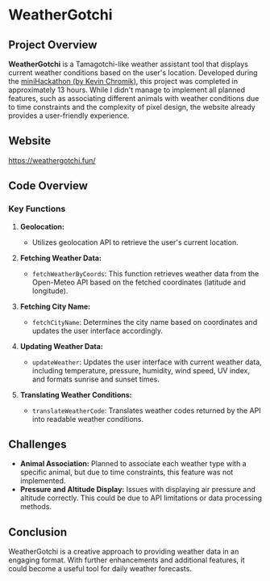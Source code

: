 # WeatherGotchi

## Project Overview

**WeatherGotchi** 
is a Tamagotchi-like weather assistant tool that displays current weather conditions based on the user's location. Developed 
during the [miniHackathon (by Kevin Chromik)](https://minihackathon.de/discord/), this project was completed in approximately 13 hours. While I didn't manage to implement all planned 
features, such as associating different animals with weather conditions due to time constraints and the complexity of pixel design, the website already provides a user-friendly experience.

## Website
https://weathergotchi.fun/

## Code Overview

### Key Functions

1. **Geolocation:**
   - Utilizes geolocation API to retrieve the user's current location.

2. **Fetching Weather Data:**
   - `fetchWeatherByCoords`: This function retrieves weather data from the Open-Meteo API based on the fetched coordinates (latitude and longitude).

3. **Fetching City Name:**
   - `fetchCityName`: Determines the city name based on coordinates and updates the user interface accordingly.

4. **Updating Weather Data:**
   - `updateWeather`: Updates the user interface with current weather data, including temperature, pressure, humidity, wind speed, UV index, and formats sunrise and sunset times.

5. **Translating Weather Conditions:**
   - `translateWeatherCode`: Translates weather codes returned by the API into readable weather conditions.

## Challenges

- **Animal Association:** Planned to associate each weather type with a specific animal, but due to time constraints, this feature was not implemented.
- **Pressure and Altitude Display:** Issues with displaying air pressure and altitude correctly. This could be due to API limitations or data processing methods.

## Conclusion

WeatherGotchi is a creative approach to providing weather data in an engaging format. With further enhancements and additional features, it could become a useful tool for daily weather forecasts.
